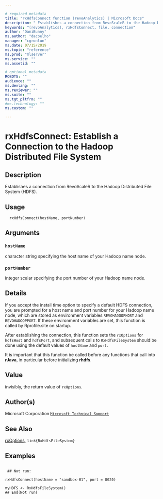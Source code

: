 ```yaml
--- 

# required metadata 
title: "rxHdfsConnect function (revoAnalytics) | Microsoft Docs" 
description: " Establishes a connection from RevoScaleR to the Hadoop Distributed File System (HDFS).  " 
keywords: "(revoAnalytics), rxHdfsConnect, file, connection" 
author: "DaniBunny"
ms.author: "dacoelho" 
manager: "cgronlun" 
ms.date: 07/15/2019
ms.topic: "reference" 
ms.prod: "mlserver" 
ms.service: "" 
ms.assetid: "" 

# optional metadata 
ROBOTS: "" 
audience: "" 
ms.devlang: "" 
ms.reviewer: "" 
ms.suite: "" 
ms.tgt_pltfrm: "" 
#ms.technology: "" 
ms.custom: "" 

--- 
```



 # rxHdfsConnect:  Establish a Connection to the Hadoop Distributed File System  
 ## Description

Establishes a connection from RevoScaleR to the Hadoop Distributed
File System (HDFS). 


 ## Usage

```   
  rxHdfsConnect(hostName, portNumber)

```

 ## Arguments



 ### `hostName`
  character string specifying the host name of your Hadoop name node.  


 ### `portNumber`
  integer scalar specifying the port number of your Hadoop name node.  



 ## Details

If you accept the install time option to specify a default
HDFS connection, you are prompted for a host name and port number
for your Hadoop name node, which are stored as environment variables
`REVOHADOOPHOST` and `REVOHADOOPPORT`. If these environment
variables are set, this function is called by Rprofile.site on 
startup.

After establishing the connection, this function sets the
`rxOptions` for `hdfsHost` and `hdfsPort`, 
and subsequent calls to `RxHdfsFileSystem` should be done
using the default values of `hostName` and `port`.

It is important that this function be called 
before any functions that call into **rJava**, in particular
before initializing **rhdfs**.


 ## Value

invisibly, the return value of `rxOptions`.

 ## Author(s)

Microsoft Corporation [`Microsoft Technical Support`](https://go.microsoft.com/fwlink/?LinkID=698556&clcid=0x409)



 ## See Also

[rxOptions](rxOptions.md), `link{RxHdfsFileSystem}`

 ## Examples

 ```

  ## Not run:

rxHdfsConnect(hostName = "sandbox-01", port = 8020)

myHDFS <- RxHdfsFileSystem()
 ## End(Not run) 
```



